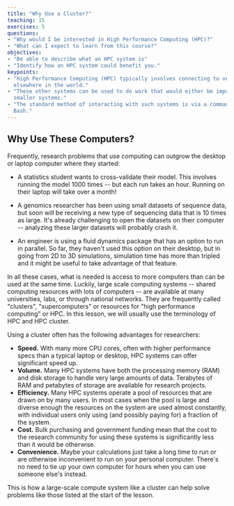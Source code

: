 ```yaml
---
title: "Why Use a Cluster?"
teaching: 15
exercises: 5
questions:
- "Why would I be interested in High Performance Computing (HPC)?"
- "What can I expect to learn from this course?"
objectives:
- "Be able to describe what an HPC system is"
- "Identify how an HPC system could benefit you."  
keypoints:
- "High Performance Computing (HPC) typically involves connecting to very large computing systems
  elsewhere in the world."
- "These other systems can be used to do work that would either be impossible or much slower or
  smaller systems."
- "The standard method of interacting with such systems is via a command line interface called
  Bash."
---
```


## Why Use These Computers?

Frequently, research problems that use computing can outgrow the desktop or laptop computer where
they started:

* A statistics student wants to cross-validate their model. This involves running the model 1000
  times -- but each run takes an hour. Running on their laptop will take over a month!

* A genomics researcher has been using small datasets of sequence data, but soon will be receiving a
  new type of sequencing data that is 10 times as large. It's already challenging to open the
  datasets on their computer -- analyzing these larger datasets will probably crash it.

* An engineer is using a fluid dynamics package that has an option to run in parallel. So far, they
  haven't used this option on their desktop, but in going from 2D to 3D simulations, simulation time
  has more than tripled and it might be useful to take advantage of that feature.

In all these cases, what is needed is access to more computers than can be used at the same time.
Luckily, large scale computing systems -- shared computing resources with lots of computers -- are
available at many universities, labs, or through national networks. They are frequently called "clusters",
"supercomputers" or resources for "high performance computing" or HPC. In this lesson, we will
usually use the terminology of HPC and HPC cluster.

Using a cluster often has the following advantages for researchers:

* **Speed.** With many more CPU cores, often with higher performance specs than a typical laptop or
  desktop, HPC systems can offer significant speed up.
* **Volume.** Many HPC systems have both the processing memory (RAM) and disk storage to handle very
  large amounts of data. Terabytes of RAM and petabytes of storage are available for research
  projects.
* **Efficiency.** Many HPC systems operate a pool of resources that are drawn on by many users. In
  most cases when the pool is large and diverse enough the resources on the system are used almost
  constantly, with individual users only using (and possibly paying for) a fraction of the system.
* **Cost.** Bulk purchasing and government funding mean that the cost to the research community for
  using these systems is significantly less than it would be otherwise.
* **Convenience.** Maybe your calculations just take a long time to run or are otherwise
  inconvenient to run on your personal computer. There's no need to tie up your own computer for
  hours when you can use someone else's instead.

This is how a large-scale compute system like a cluster can help solve problems like those listed at
the start of the lesson.

